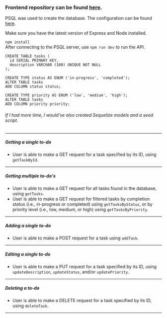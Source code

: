 ### Frontend repository can be found [here](https://github.com/lucylee-412/todo-app-react).

PSQL was used to create the database. The configuration can be found [here](db.js).  

Make sure you have the latest version of Express and Node installed.  

`npm install`  
After connecting to the PSQL server, use `npm run dev` to run the API.

```
CREATE TABLE tasks (
  id SERIAL PRIMARY KEY,
  description VARCHAR (100) UNIQUE NOT NULL
);

CREATE TYPE status AS ENUM ('in-progress', 'completed');
ALTER TABLE tasks
ADD COLUMN status status;

CREATE TYPE priority AS ENUM ('low', 'medium', 'high');
ALTER TABLE tasks
ADD COLUMN priority priority;

```

###### If I had more time, I would've also created Sequelize models and a seed script.

_________________________________________________________________________________________

##### Getting a single to-do
- User is able to make a GET request for a task specified by its ID, using `getTaskById`.

_________________________________________________________________________________________

##### Getting multiple to-do's
- User is able to make a GET request for all tasks found in the database, using `getTasks`.
- User is able to make a GET request for filtered tasks by completion status (i.e., in-progress or completed) using `getTasksByStatus`, or by priority level (i.e., low, medium, or high) using `getTasksByPriority`.

_________________________________________________________________________________________

##### Adding a single to-do
- User is able to make a POST request for a task using `addTask`.

_________________________________________________________________________________________

##### Editing a single to-do
- User is able to make a PUT request for a task specified by its ID, using `updateDescription`, `updateStatus`, and/or `updatePriority`.

_________________________________________________________________________________________

##### Deleting a to-do
- User is able to make a DELETE request for a task specified by its ID, using `deleteTask`.

_________________________________________________________________________________________
